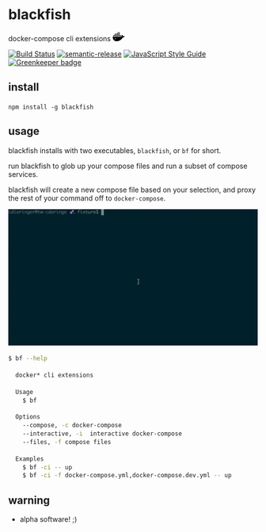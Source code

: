 # blackfish


docker-compose cli extensions <img style='display: inline' width='24px' src="https://github.com/cdaringe/blackfish/blob/master/img/logo.png?raw=true" />


[![Build Status](https://travis-ci.org/cdaringe/blackfish.svg?branch=master)](https://travis-ci.org/cdaringe/blackfish) [![semantic-release](https://img.shields.io/badge/%20%20%F0%9F%93%A6%F0%9F%9A%80-semantic--release-e10079.svg)](https://github.com/semantic-release/semantic-release) [![JavaScript Style Guide](https://img.shields.io/badge/code_style-standard-brightgreen.svg)](https://standardjs.com) [![Greenkeeper badge](https://badges.greenkeeper.io/cdaringe/blackfish.svg)](https://greenkeeper.io/)


## install

`npm install -g blackfish`

## usage

blackfish installs with two executables, `blackfish`, or `bf` for short.

run blackfish to glob up your compose files and run a subset of compose services.

blackfish will create a new compose file based on your selection, and proxy the rest of your command off to `docker-compose`.

<img width="620px" src="https://github.com/cdaringe/blackfish/blob/master/img/blackfish.demo.mov.gif?raw=true" />

```sh
$ bf --help

  docker* cli extensions

  Usage
    $ bf

  Options
    --compose, -c docker-compose
    --interactive, -i  interactive docker-compose
    --files, -f compose files

  Examples
    $ bf -ci -- up
    $ bf -ci -f docker-compose.yml,docker-compose.dev.yml -- up
```

## warning

- alpha software! ;)
